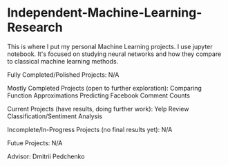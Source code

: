 # Independent-Machine-Learning-Research
This is where I put my personal Machine Learning projects.
I use jupyter notebook.
It's focused on studying neural networks and how they compare to classical machine learning methods.

Fully Completed/Polished Projects:
N/A

Mostly Completed Projects (open to further exploration):
Comparing Function Approximations
Predicting Facebook Comment Counts

Current Projects (have results, doing further work):
Yelp Review Classification/Sentiment Analysis

Incomplete/In-Progress Projects (no final results yet):
N/A

Futue Projects: N/A

Advisor: Dmitrii Pedchenko
